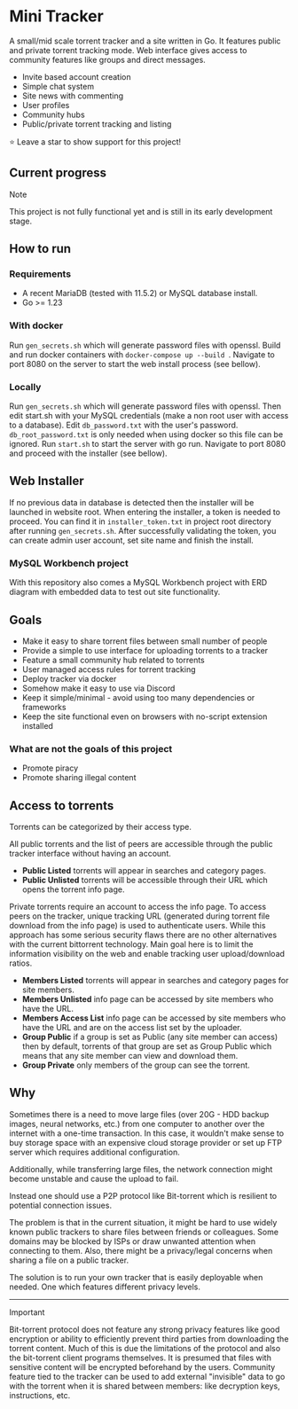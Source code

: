 # Mini Tracker
A small/mid scale torrent tracker and a site written in Go. It features public and private torrent tracking mode. Web interface gives access to community features like groups and direct messages.

- Invite based account creation
- Simple chat system
- Site news with commenting
- User profiles
- Community hubs
- Public/private torrent tracking and listing

⭐ Leave a star to show support for this project!


## Current progress
> [!NOTE]  
> This project is not fully functional yet and is still in its early development stage.

## How to run

### Requirements
 * A recent MariaDB (tested with 11.5.2) or MySQL database install.
 * Go >= 1.23
### With docker

Run `gen_secrets.sh` which will generate password files with openssl. Build and run docker containers with `docker-compose up --build `. Navigate to port 8080 on the server to start the web install process (see bellow).

### Locally
Run `gen_secrets.sh` which will generate password files with openssl. Then edit start.sh with your MySQL credentials (make a non root user with access to a database). Edit `db_password.txt` with the user's password. `db_root_password.txt` is only needed when using docker so this file can be ignored. Run `start.sh` to start the server with go run. Navigate to port 8080 and proceed with the installer (see bellow).

## Web Installer
If no previous data in database is detected then the installer will be launched in website root. When entering the installer, a token is needed to proceed. You can find it in `installer_token.txt` in project root directory after running `gen_secrets.sh`. After successfully validating the token, you can create admin user account, set site name and finish the install.

### MySQL Workbench project
With this repository also comes a MySQL Workbench project with ERD diagram with embedded data to test out site functionality.

## Goals
- Make it easy to share torrent files between small number of people
- Provide a simple to use interface for uploading torrents to a tracker
- Feature a small community hub related to torrents
- User managed access rules for torrent tracking
- Deploy tracker via docker
- Somehow make it easy to use via Discord
- Keep it simple/minimal - avoid using too many dependencies or frameworks
- Keep the site functional even on browsers with no-script extension installed

### What are not the goals of this project
- Promote piracy
- Promote sharing illegal content

## Access to torrents
Torrents can be categorized by their access type.

All public torrents and the list of peers are accessible through the public tracker interface without having an account.

- **Public Listed** torrents will appear in searches and category pages.
- **Public Unlisted** torrents will be accessible through their URL which opens the torrent info page. 

Private torrents require an account to access the info page. To access peers on the tracker, unique tracking URL (generated during torrent file download from the info page) is used to authenticate users. While this approach has some serious security flaws there are no other alternatives with the current bittorrent technology. Main goal here is to limit the information visibility on the web and enable tracking user upload/download ratios.

- **Members Listed** torrents will appear in searches and category pages for site members.
- **Members Unlisted** info page can be accessed by site members who have the URL.
- **Members Access List** info page can be accessed by site members who have the URL and are on the access list set by the uploader.
- **Group Public** if a group is set as Public (any site member can access) then by default, torrents of that group are set as Group Public which means that any site member can view and download them.
- **Group Private** only members of the group can see the torrent.




## Why
Sometimes there is a need to move large files (over 20G - HDD backup images, neural networks, etc.) from one computer to another over the internet with a one-time transaction. In this case, it wouldn't make sense to buy storage space with an expensive cloud storage provider or set up FTP server which requires additional configuration. 

Additionally, while transferring large files, the network connection might become unstable and cause the upload to fail.

Instead one should use a P2P protocol like Bit-torrent which is resilient to potential connection issues.

The problem is that in the current situation, it might be hard to use widely known public trackers to share files between friends or colleagues. Some domains may be blocked by ISPs or draw unwanted attention when connecting to them. Also, there might be a privacy/legal concerns when sharing a file on a public tracker.

The solution is to run your own tracker that is easily deployable when needed. One which features different privacy levels.

---

> [!IMPORTANT]  
> Bit-torrent protocol does not feature any strong privacy features like good encryption or ability to efficiently prevent third parties from downloading the torrent content. Much of this is due the limitations of the protocol and also the bit-torrent client programs themselves. It is presumed that files with sensitive content will be encrypted beforehand by the users. Community feature tied to the tracker can be used to add external "invisible" data to go with the torrent when it is shared between members: like decryption keys, instructions, etc.
